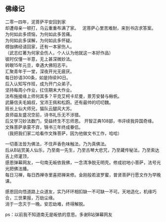 ## 佛缘记

二零一四年，泥菩萨平安回到家  
却遭母亲一顿打，乌云重重布满了家。            
泥菩萨心里苦难耐，来到书店求答案。              
为何如此多烦恼，为何如此多苦痛。        
为何如此多误解，为何如此多怀疑。  
楞伽佛经请回家，还有一本家伤人。  
（武志红著为何家会伤人，个人认为他就这一本好作品）  
彼时仅懂一半意，无上甚深微妙法。  
转眼15年元旦，幸遇大佛阳志平。  
汇聚青年于一堂，深夜开光无疲厌。  
每日妙语300条，如是持续90日。  
后入认知写作班，成为开门众弟子。  
坚持每周小作业，扛住期末大作业。    
法布施接缘上师何其多？平克艾柯卡尼曼，景芳安替与楸帆。  
武藤信夫毛姆叔，宝沛王佩和松蔚。还有最帅的叨叨魏。  
班长上仙大师兄，猫队云腿风大苏。    
良师益友盛况空前，诗书礼乐无不涉猎。  
后又学习妙法数门，受益终生不忘师恩。
开智正典108部，书评续我异国奇缘。  
文殊菩萨承蒙不弃，锦书三年终成眷侣。  
（我把我们家二哈看作文殊菩萨，因为他做文书工作，哈哈）  

一切善法皆为佛法，不住声香色味触法，乃为真佛法。  
后从B站赏美人仙乐，乃至南一先生，乃至古琴大悲咒，乃至藏传秘法，乃至索达吉上师灌顶，  
感恩弹幕网友，一句南无皈依我佛，一念清净脱无明壳。修成初地小菩萨，法号光光把佛法播。  
每日习禅，每日西禅寺里喜把禅来修。金刚般若波罗蜜，普贤菩萨行愿文作为早晚课。  

感恩回向悟道路上众道友，实乃环环相扣缺一不可缺一不可。天地造化，机缘巧合，三世果报，万劫尘缘。  
消于一念灭于一晚。安忍劫难，终得解脱。  

ps：以前我不知道南无是皈依的意思。多谢B站弹幕网友  

